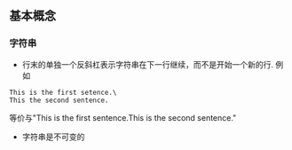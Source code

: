 ## 基本概念
### 字符串
+ 行末的单独一个反斜杠表示字符串在下一行继续，而不是开始一个新的行.
例如
```
This is the first setence.\
This the second sentence.
```
等价与"This is the first sentence.This is the second sentence."

+ 字符串是不可变的
